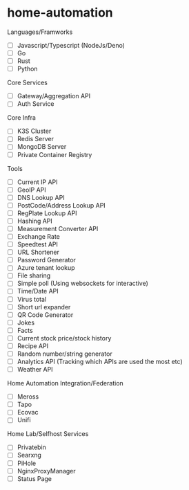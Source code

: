# home-automation

Languages/Framworks
- [ ] Javascript/Typescript (NodeJs/Deno)
- [ ] Go
- [ ] Rust
- [ ] Python

Core Services
- [ ] Gateway/Aggregation API
- [ ] Auth Service

Core Infra
- [ ] K3S Cluster
- [ ] Redis Server
- [ ] MongoDB Server
- [ ] Private Container Registry

Tools 
- [ ] Current IP API
- [ ] GeoIP API
- [ ] DNS Lookup API
- [ ] PostCode/Address Lookup API
- [ ] RegPlate Lookup API
- [ ] Hashing API
- [ ] Measurement Converter API
- [ ] Exchange Rate
- [ ] Speedtest API
- [ ] URL Shortener
- [ ] Password Generator
- [ ] Azure tenant lookup
- [ ] File sharing
- [ ] Simple poll (Using websockets for interactive)
- [ ] Time/Date API
- [ ] Virus total
- [ ] Short url expander
- [ ] QR Code Generator
- [ ] Jokes
- [ ] Facts
- [ ] Current stock price/stock history
- [ ] Recipe API
- [ ] Random number/string generator
- [ ] Analytics API (Tracking which APIs are used the most etc)
- [ ] Weather API

Home Automation Integration/Federation
- [ ] Meross
- [ ] Tapo
- [ ] Ecovac
- [ ] Unifi

Home Lab/Selfhost Services
- [ ] Privatebin
- [ ] Searxng
- [ ] PiHole
- [ ] NginxProxyManager
- [ ] Status Page
